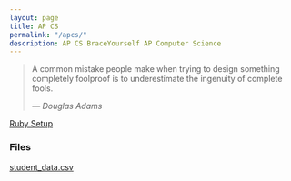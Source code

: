 ```yaml
---
layout: page
title: AP CS
permalink: "/apcs/"
description: AP CS BraceYourself AP Computer Science
---
```


> A common mistake people make when trying to design something completely foolproof is to underestimate the ingenuity of complete fools.
>
> &mdash; <cite>Douglas Adams</cite>

[Ruby Setup](/apcs/ruby_setup)

### Files

[student_data.csv](/public/files/apcs/student_data.csv)

<!--## Exam

<div class="section" markdown="1">

[AP CS Exam Info](/apcs/exam)

</div>

## Labs

<div class="section" markdown="1">

[PixLab](/apcs/pixlab)

</div>-->